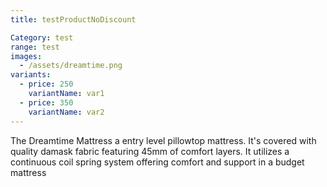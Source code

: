 ```yaml
---
title: testProductNoDiscount

Category: test
range: test
images:
  - /assets/dreamtime.png
variants:
  - price: 250
    variantName: var1
  - price: 350
    variantName: var2
---
```


The Dreamtime Mattress a entry level pillowtop mattress.  It's covered with quality damask fabric featuring 45mm of comfort layers.  It utilizes a continuous coil spring system offering comfort and support in a budget mattress
